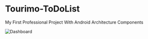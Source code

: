 # Tourimo-ToDoList
My First Professional Project With Android Architecture Components

![Dashboard](https://user-images.githubusercontent.com/70535911/91760317-648b1d00-ebe8-11ea-8d40-f2f625bcd1e7.png)

